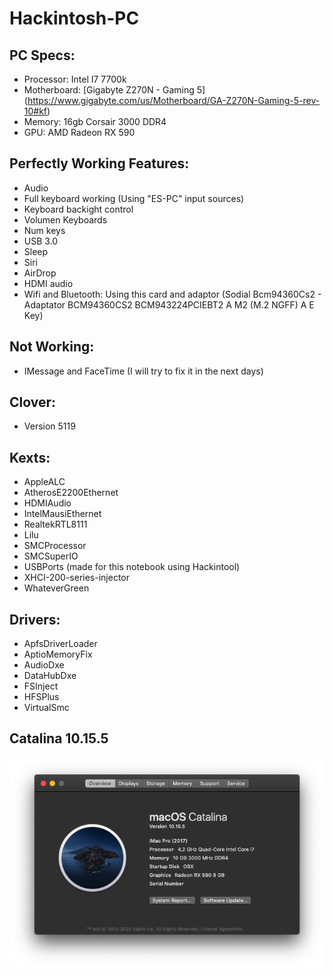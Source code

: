 # Hackintosh-PC

## PC Specs:
- Processor: Intel I7 7700k
- Motherboard: [Gigabyte Z270N - Gaming 5] (https://www.gigabyte.com/us/Motherboard/GA-Z270N-Gaming-5-rev-10#kf)
- Memory: 16gb Corsair 3000 DDR4
- GPU: AMD Radeon RX 590

## Perfectly Working Features:

- Audio
- Full keyboard working (Using "ES-PC" input sources)
- Keyboard backight control
- Volumen Keyboards
- Num keys
- USB 3.0
- Sleep
- Siri
- AirDrop
- HDMI audio
- Wifi and Bluetooth: Using this card and adaptor (Sodial Bcm94360Cs2 - Adaptator BCM94360CS2 BCM943224PCIEBT2 A M2 (M.2 NGFF) A E Key)


## Not Working:

- IMessage and FaceTime (I will try to fix it in the next days)

## Clover:
- Version 5119    
 
## Kexts:
- AppleALC
- AtherosE2200Ethernet
- HDMIAudio
- IntelMausiEthernet
- RealtekRTL8111
- Lilu
- SMCProcessor
- SMCSuperIO
- USBPorts (made for this notebook using Hackintool)
- XHCI-200-series-injector
- WhateverGreen

## Drivers:
- ApfsDriverLoader
- AptioMemoryFix
- AudioDxe
- DataHubDxe
- FSInject
- HFSPlus
- VirtualSmc

## Catalina 10.15.5
![Display](images/OS.png)